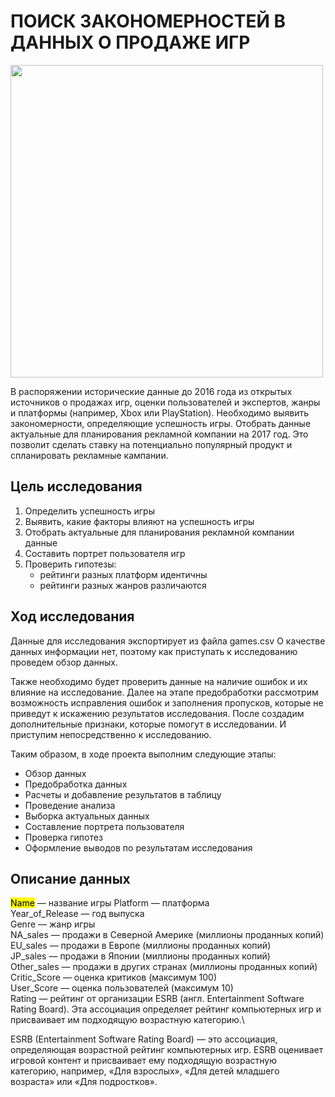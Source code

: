 # ПОИСК ЗАКОНОМЕРНОСТЕЙ В ДАННЫХ О ПРОДАЖЕ ИГР


<p class="aligncenter">
  <img src="https://i.pinimg.com/originals/30/48/2e/30482eee881df2618c9675c307b21c66.jpg" width="500">
</p>


В распоряжении исторические данные до 2016 года из открытых источников о продажах игр, оценки пользователей и экспертов, жанры и платформы (например, Xbox или PlayStation). Необходимо выявить закономерности, определяющие успешность игры. Отобрать данные актуальные для планирования рекламной компании на 2017 год. Это позволит сделать ставку на потенциально популярный продукт и спланировать рекламные кампании.

## Цель исследования

1. Определить успешность игры
2. Выявить, какие факторы влияют на успешность игры
3. Отобрать актуальные для планирования рекламной компании данные
4. Составить портрет пользователя игр
5. Проверить гипотезы:
   * рейтинги разных платформ идентичны
   * рейтинги разных жанров различаются
   
## Ход исследования

Данные для исследования экспортирует из файла games.csv О качестве данных информации нет, поэтому как приступать к исследованию проведем обзор данных.

Также необходимо будет проверить данные на наличие ошибок и их влияние на исследование. Далее на этапе предобработки рассмотрим возможность исправления ошибок и заполнения пропусков, которые не приведут к искажению результатов исследования. После создадим дополнительные признаки, которые помогут в исследовании. И приступим непосредственно к исследованию.

Таким образом, в ходе проекта выполним следующие этапы:

* Обзор данных
* Предобработка данных
* Расчеты и добавление результатов в таблицу
* Проведение анализа
* Выборка актуальных данных
* Составление портрета пользователя
* Проверка гипотез
* Оформление выводов по результатам исследования

## Описание данных

<mark>Name</mark> — название игры
Platform — платформа\
Year_of_Release — год выпуска\
Genre — жанр игры\
NA_sales — продажи в Северной Америке (миллионы проданных копий)\
EU_sales — продажи в Европе (миллионы проданных копий)\
JP_sales — продажи в Японии (миллионы проданных копий)\
Other_sales — продажи в других странах (миллионы проданных копий)\
Critic_Score — оценка критиков (максимум 100)\
User_Score — оценка пользователей (максимум 10)\
Rating — рейтинг от организации ESRB (англ. Entertainment Software Rating Board). Эта ассоциация определяет рейтинг компьютерных игр и присваивает им подходящую возрастную категорию.\

ESRB (Entertainment Software Rating Board) — это ассоциация, определяющая возрастной рейтинг компьютерных игр. ESRB оценивает игровой контент и присваивает ему подходящую возрастную категорию, например, «Для взрослых», «Для детей младшего возраста» или «Для подростков».



